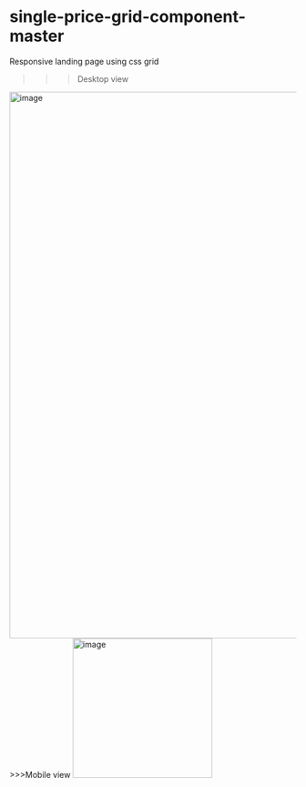 # single-price-grid-component-master
Responsive landing page using css grid

>>>Desktop view
<img width="960" alt="image" src="https://user-images.githubusercontent.com/75660556/179442774-749d6359-70e8-4067-8dbb-8cbcc4c2f00f.png">
>>>Mobile view
<img width="245" alt="image" src="https://user-images.githubusercontent.com/75660556/179442897-8d601b2d-1aaf-4bbe-ac53-beb805f3ea08.png">
